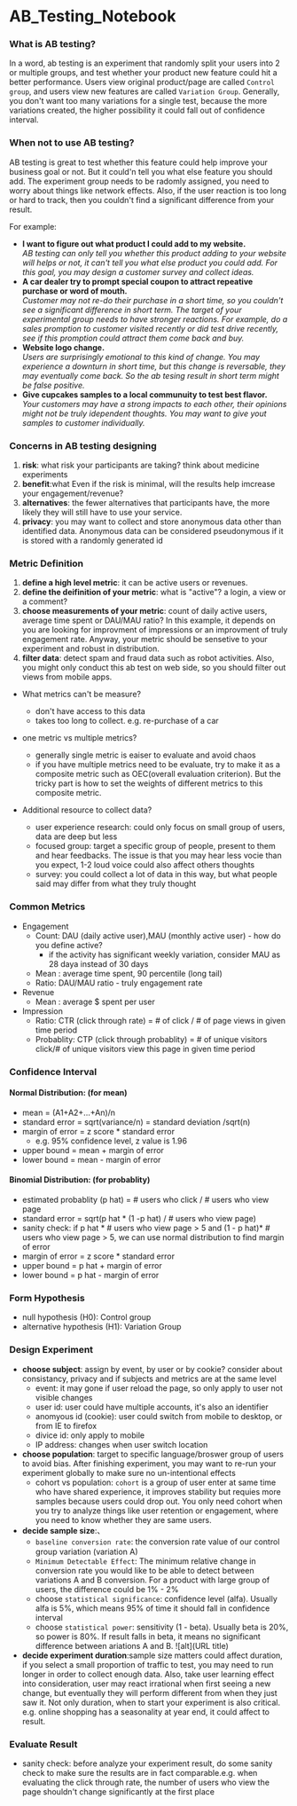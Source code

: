 # AB_Testing_Notebook

### What is AB testing?
In a word, ab testing is an experiment that randomly split your users into 2 or multiple groups, and test whether your product new feature could hit a better performance. Users view original product/page are called ```Control group```, and users view new features are called ```Variation Group```. Generally, you don't want too many variations for a single test, because the more variations created, the higher possibility it could fall out of confidence interval.

### When not to use AB testing?
AB testing is great to test whether this feature could help improve your business goal or not. But it could'n tell you what else feature you should add. The experiment group needs to be radomly assigned, you need to worry about things like network effects. Also, if the user reaction is too long or hard to track, then you couldn't find a significant difference from your result.

For example:
* **I want to figure out what product I could add to my website.**      
  *AB testing can only tell you whether this product adding to your website will helps or not, it can't tell you what else product you could add. For this goal, you may design a customer survey and collect ideas.*
* **A car dealer try to prompt special coupon to attract repeative purchase or word of mouth.**      
  *Customer may not re-do their purchase in a short time, so you couldn't see a significant difference in short term. The target of your experimental group needs to have stronger reactions. For example, do a sales promption to customer visited recently or did test drive recently, see if this promption could attract them come back and buy.* 
* **Website logo change.**      
  *Users are surprisingly emotional to this kind of change. You may experience a downturn in short time, but this change is reversable, they may eventually come back. So the ab tesing result in short term might be false positive.*
* **Give cupcakes samples to a local communuity to test best flavor.**      
  *Your customers may have a strong impacts to each other, their opinions might not be truly idependent thoughts. You may want to give yout samples to customer individually.*

### Concerns in AB testing designing
1. **risk**: what risk your participants are taking? think about medicine experiments
2. **benefit**:what Even if the risk is minimal, will the results help imcrease your engagement/revenue?
3. **alternatives**: the fewer alternatives that participants have, the more likely they will still have to use your service.
4. **privacy**: you may want to collect and store anonymous data other than identified data. Anonymous data can be considered pseudonymous if it is stored with a randomly generated id

### Metric Definition
1. **define a high level metric**: it can be active users or revenues.
2. **define the deifinition of your metric**: what is "active"? a login, a view or a comment?
3. **choose measurements of your metric**: count of daily active users, average time spent or DAU/MAU ratio? In this example, it depends on you are looking for improvment of impressions or an improvment of truly engagement rate. Anyway, your metric should be sensetive to your experiment and robust in distribution.
4. **filter data**: detect spam and fraud data such as robot activities. Also, you might only conduct this ab test on web side, so you should filter out views from mobile apps.

* What metrics can't be measure?
  *  don't have access to this data
  *  takes too long to collect. e.g. re-purchase of a car

* one metric vs multiple metrics?
  *  generally single metric is eaiser to evaluate and avoid chaos
  *  if you have multiple metrics need to be evaluate, try to make it as a composite metric such as OEC(overall evaluation criterion). But the tricky part is how to set the weights of different metrics to this composite metric.

* Additional resource to collect data?
  *  user experience research: could only focus on small group of users, data are deep but less
  *  focused group: target a specific group of people, present to them and hear feedbacks. The issue is that you may hear less vocie than you expect, 1-2 loud voice could also affect others thoughts
  *  survey: you could collect a lot of data in this way, but what people said may differ from what they truly thought
  
### Common Metrics
* Engagement
  *  Count: DAU (daily active user),MAU (monthly active user) - how do you define active?
     * if the activity has significant weekly variation, consider MAU as 28 daya instead of 30 days
  *  Mean : average time spent, 90 percentile (long tail)
  *  Ratio: DAU/MAU ratio - truly engagement rate
* Revenue
  *  Mean : average $ spent per user
* Impression
  *  Ratio: CTR (click through rate) = # of click / # of page views in given time period
  *  Probablity: CTP (click through probablity) = # of unique visitors click/# of unique visitors view this page in given time period
  
### Confidence Interval
#### Normal Distribution: (for mean)
 * mean = (A1+A2+...+An)/n
 * standard error = sqrt(variance/n) = standard deviation /sqrt(n)
 * margin of error = z score * standard error
   * e.g. 95% confidence level, z value is 1.96
 * upper bound = mean + margin of error
 * lower bound = mean - margin of error

#### Binomial Distribution: (for probablity)
 * estimated probablity (p hat) = # users who click / # users who view page 
 * standard error = sqrt(p hat * (1 -p hat) / # users who view page)
 *  sanity check: if p hat * # users who view page  > 5 and (1 - p hat)* # users who view page  > 5, we can use normal distribution to find margin of error
 * margin of error = z score * standard error
 * upper bound = p hat + margin of error
 * lower bound = p hat - margin of error

### Form Hypothesis
 *  null hypothesis (H0): Control group
 *  alternative hypothesis (H1): Variation Group

### Design Experiment
* **choose subject**: assign by event, by user or by cookie? consider about consistancy, privacy and if subjects and metrics are at the same level
  * event: it may gone if user reload the page, so only apply to user not visible changes
  * user id: user could have multiple accounts, it's also an identifier
  * anomyous id (cookie): user could switch from mobile to desktop, or from IE to firefox
  * divice id: only apply to mobile
  * IP address: changes when user switch location
* **choose population**: target to specific language/broswer group of users to avoid bias. After finishing experiment, you may want to re-run your experiment globally to make sure no un-intentional effects
  * cohort vs population: ```cohort``` is a group of user enter at same time who have shared experience, it improves stability but requies more samples because users could drop out. You only need cohort when you try to analyze things like user retention or engagement, where you need to know whether they are same users.
* **decide sample size**:、
  * ```baseline conversion rate```: the conversion rate value of our control　group variation (variation A)
  * ```Minimum Detectable Effect```: The minimum relative change in conversion rate you would like to be able to detect between variations A and B conversion. For a product with large group of users, the difference could be 1% - 2%
  * choose ```statistical significance```: confidence level (alfa). Usually alfa is 5%, which means 95% of time it should fall in confidence interval
  * choose ```statistical power```: sensitivity (1 - beta). Usually beta is 20%, so power is 80%. If result falls in beta, it means no significant difference between ariations A and B.
  ![alt](URL title)
* **decide experiment duration**:sample size matters could affect duration, if you select a small proportion of traffic to test, you may need to run longer in order to collect enough data. Also, take user learning effect into consideration, user may react irrational when first seeing a new change, but eventually they will perform different from when they just saw it. Not only duration, when to start your experiment is also critical. e.g. online shopping has a seasonality at year end, it could affect to result. 

### Evaluate Result
* sanity check: before analyze your experiment result, do some sanity check to make sure the results are in fact comparable.e.g. when evaluating the click through rate, the number of users who view the page shouldn't change significantly at the first place
